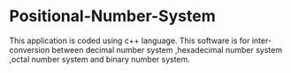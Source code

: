 # Positional-Number-System
This application is coded using c++ language. This software is for inter-conversion between decimal number system ,hexadecimal number system ,octal number system and binary number system. 

